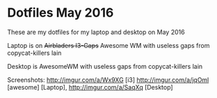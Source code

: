 # Dotfiles May 2016

These are my dotfiles for my laptop and desktop on May 2016

Laptop is on ~~Airbladers I3-Gaps~~ Awesome WM with useless gaps from copycat-killers lain

Desktop is AwesomeWM with useless gaps from copycat-killers lain



Screenshots: 
http://imgur.com/a/Wx9XG [i3] http://imgur.com/a/jqOml [awesome] [Laptop], http://imgur.com/a/SaqXq [Desktop]
